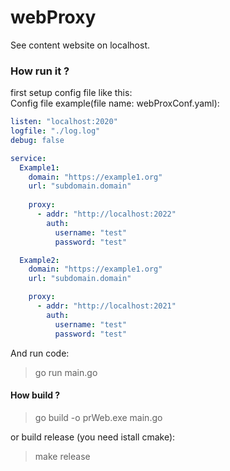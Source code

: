 # webProxy

See content website on localhost.

### How run it ?
first setup config file like this:  
Config file example(file name: webProxConf.yaml):
```yaml
listen: "localhost:2020"
logfile: "./log.log"
debug: false

service:
  Example1:
    domain: "https://example1.org"
    url: "subdomain.domain"
    
    proxy:
      - addr: "http://localhost:2022"
        auth: 
          username: "test"
          password: "test"

  Example2:
    domain: "https://example1.org"
    url: "subdomain.domain"

    proxy:
      - addr: "http://localhost:2021"
        auth: 
          username: "test"
          password: "test"
```

And run code:
> go run main.go

#### How build ?
> go build -o prWeb.exe main.go

or build release (you need istall cmake):
> make release 
